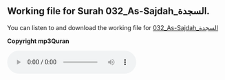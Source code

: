 
## Working file for Surah 032_As-Sajdah_السجدة.

You can listen to and download the working file for [032_As-Sajdah_السجدة](https://server13.mp3quran.net/husr/032.mp3)

**Copyright mp3Quran**

<audio controls src="https://server13.mp3quran.net/husr/032.mp3"></audio>

